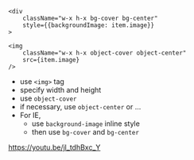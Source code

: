 ```
<div 
    className="w-x h-x bg-cover bg-center" 
    style={{backgroundImage: item.image}}
>
```
```
<img
    className="w-x h-x object-cover object-center"
    src={item.image}
/>
```

- use `<img>` tag  
- specify width and height  
- use `object-cover`  
- if necessary, use `object-center` or ...  
- For IE,    
    - use `background-image` inline style   
    - then use `bg-cover` and `bg-center`

https://youtu.be/jl_tdhBxc_Y